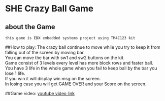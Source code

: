 # SHE Crazy Ball Game

## about the Game
    this game is EDX embedded systems project using TM4C123 kit
     
##How to play: 
    The crazy ball continue to move while you try to keep it from falling out of the screen by moving bar.</br>
    You can move the bar with sw1 and sw2 buttons on the kit.<br>
    Game consist of 3 levels every level has more block rows and faster ball.</br>
    You have 3 life in the whole game when you fail to keep ball by the bar you lose 1 life.<br>
    If you win it will display win msg on the screen.</br>
    In losing case you will get GAME OVER and your Score on the screen.</br> 
    
##Game video:
    [youtube video link](https://www.youtube.com/watch?v=TqI-LqySCzU)</br>
    
  
  
  

